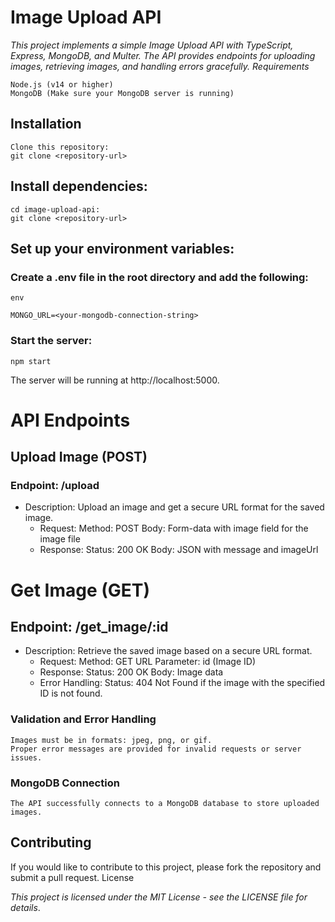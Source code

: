 # Image Upload API

*This project implements a simple Image Upload API with TypeScript, Express, MongoDB, and Multer. The API provides endpoints for uploading images, retrieving images, and handling errors gracefully.
Requirements*

    Node.js (v14 or higher)
    MongoDB (Make sure your MongoDB server is running)
## Installation

    Clone this repository:
    git clone <repository-url>
## Install dependencies:


    cd image-upload-api:
    git clone <repository-url>

## Set up your environment variables:

### Create a .env file in the root directory and add the following:

    env

    MONGO_URL=<your-mongodb-connection-string>

### Start the server:

    npm start

The server will be running at http://localhost:5000.

# API Endpoints
## Upload Image (POST)

### Endpoint: /upload
 - Description: Upload an image and get a secure URL format for the saved image.
    - Request:
        Method: POST
        Body: Form-data with image field for the image file
    - Response:
        Status: 200 OK
        Body: JSON with message and imageUrl

# Get Image (GET)

## Endpoint: /get_image/:id
  - Description: Retrieve the saved image based on a secure URL format.
    - Request:
        Method: GET
        URL Parameter: id (Image ID)
    - Response:
        Status: 200 OK
        Body: Image data
    - Error Handling:
        Status: 404 Not Found if the image with the specified ID is not found.

### Validation and Error Handling

    Images must be in formats: jpeg, png, or gif.
    Proper error messages are provided for invalid requests or server issues.

### MongoDB Connection

    The API successfully connects to a MongoDB database to store uploaded images.

## Contributing

If you would like to contribute to this project, please fork the repository and submit a pull request.
License

*This project is licensed under the MIT License - see the LICENSE file for details*.
